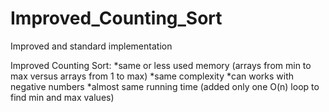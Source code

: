 # Improved_Counting_Sort
Improved and standard implementation

Improved Counting Sort:
    *same or less used memory (arrays from min to max versus arrays from 1 to max)
    *same complexity
    *can works with negative numbers
    *almost same running time (added only one O(n) loop to find min and max values)

